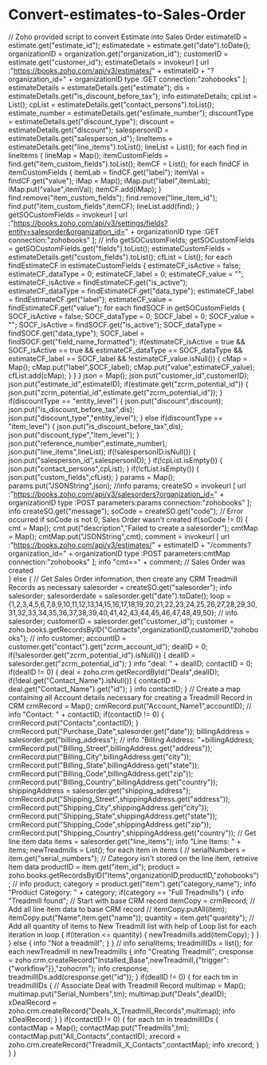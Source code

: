 # Convert-estimates-to-Sales-Order

// Zoho provided script to convert Estimate into Sales Order
estimateID = estimate.get("estimate_id");
estimatedate = estimate.get("date").toDate();
organizationID = organization.get("organization_id");
customerID = estimate.get("customer_id");
estimateDetails = invokeurl
[
	url :"https://books.zoho.com/api/v3/estimates/" + estimateID + "?organization_id=" + organizationID
	type :GET
	connection:"zohobooks"
];
estimateDetails = estimateDetails.get("estimate");
dis = estimateDetails.get("is_discount_before_tax");
info estimateDetails;
cpList = List();
cpList = estimateDetails.get("contact_persons").toList();
estimate_number = estimateDetails.get("estimate_number");
discountType = estimateDetails.get("discount_type");
discount = estimateDetails.get("discount");
salespersonID = estimateDetails.get("salesperson_id");
lineItems = estimateDetails.get("line_items").toList();
lineList = List();
for each  find in lineItems
{
	lineMap = Map();
	itemCustomFields = find.get("item_custom_fields").toList();
	itemCF = List();
	for each  findCF in itemCustomFields
	{
		itemLab = findCF.get("label");
		itemVal = findCF.get("value");
		iMap = Map();
		iMap.put("label",itemLab);
		iMap.put("value",itemVal);
		itemCF.add(iMap);
	}
	find.remove("item_custom_fields");
	find.remove("line_item_id");
	find.put("item_custom_fields",itemCF);
	lineList.add(find);
}
getSOCustomFields = invokeurl
[
	url :"https://books.zoho.com/api/v3/settings/fields?entity=salesorder&organization_id=" + organizationID
	type :GET
	connection:"zohobooks"
];
// info getSOCustomFields;
getSOCustomFields = getSOCustomFields.get("fields").toList();
estimateCustomFields = estimateDetails.get("custom_fields").toList();
cfList = List();
for each  findEstimateCF in estimateCustomFields
{
	estimateCF_isActive = false;
	estimateCF_dataType = 0;
	estimateCF_label = 0;
	estimateCF_value = "";
	estimateCF_isActive = findEstimateCF.get("is_active");
	estimateCF_dataType = findEstimateCF.get("data_type");
	estimateCF_label = findEstimateCF.get("label");
	estimateCF_value = findEstimateCF.get("value");
	for each  findSOCF in getSOCustomFields
	{
		SOCF_isActive = false;
		SOCF_dataType = 0;
		SOCF_label = 0;
		SOCF_value = "";
		SOCF_isActive = findSOCF.get("is_active");
		SOCF_dataType = findSOCF.get("data_type");
		SOCF_label = findSOCF.get("field_name_formatted");
		if(estimateCF_isActive = true && SOCF_isActive == true && estimateCF_dataType == SOCF_dataType && estimateCF_label == SOCF_label && !estimateCF_value.isNull())
		{
			cMap = Map();
			cMap.put("label",SOCF_label);
			cMap.put("value",estimateCF_value);
			cfList.add(cMap);
		}
	}
}
json = Map();
json.put("customer_id",customerID);
json.put("estimate_id",estimateID);
if(estimate.get("zcrm_potential_id"))
{
	json.put("zcrm_potential_id",estimate.get("zcrm_potential_id"));
}
if(discountType == "entity_level")
{
	json.put("discount",discount);
	json.put("is_discount_before_tax",dis);
	json.put("discount_type","entity_level");
}
else if(discountType == "item_level")
{
	json.put("is_discount_before_tax",dis);
	json.put("discount_type","item_level");
}
json.put("reference_number",estimate_number);
json.put("line_items",lineList);
if(!salespersonID.isNull())
{
	json.put("salesperson_id",salespersonID);
}
if(!cpList.isEmpty())
{
	json.put("contact_persons",cpList);
}
if(!cfList.isEmpty())
{
	json.put("custom_fields",cfList);
}
params = Map();
params.put("JSONString",json);
//info params;
createSO = invokeurl
[
	url :"https://books.zoho.com/api/v3/salesorders?organization_id=" + organizationID
	type :POST
	parameters:params
	connection:"zohobooks"
];
info createSO.get("message");
soCode = createSO.get("code");
// Error occurred if soCode is not 0, Sales Order wasn't created
if(soCode != 0)
{
	cmt = Map();
	cmt.put("description","Failed to create a salesorder");
	cmtMap = Map();
	cmtMap.put("JSONString",cmt);
	comment = invokeurl
	[
		url :"https://books.zoho.com/api/v3/estimates/" + estimateID + "/comments?organization_id=" + organizationID
		type :POST
		parameters:cmtMap
		connection:"zohobooks"
	];
	info "cmt==" + comment;
	// Sales Order was created	
}
else
{
	// Get Sales Order information, then create any CRM Treadmill Records as necessary
	salesorder = createSO.get("salesorder");
	info salesorder;
	salesorderdate = salesorder.get("date").toDate();
	loop = {1,2,3,4,5,6,7,8,9,10,11,12,13,14,15,16,17,18,19,20,21,22,23,24,25,26,27,28,29,30,31,32,33,34,35,36,37,38,39,40,41,42,43,44,45,46,47,48,49,50};
	// info salesorder;
	customerID = salesorder.get("customer_id");
	customer = zoho.books.getRecordsByID("Contacts",organizationID,customerID,"zohobooks");
	// info customer;
	accountID = customer.get("contact").get("zcrm_account_id");
	dealID = 0;
	if(!salesorder.get("zcrm_potential_id").isNull())
	{
		dealID = salesorder.get("zcrm_potential_id");
	}
	info "deal: " + dealID;
	contactID = 0;
	if(dealID != 0)
	{
		deal = zoho.crm.getRecordById("Deals",dealID);
		if(!deal.get("Contact_Name").isNull())
		{
			contactID = deal.get("Contact_Name").get("id");
		}
		info contactID;
	}
	// Create a map containing all Account details necessary for creating a Treadmill Record in CRM
	crmRecord = Map();
	crmRecord.put("Account_Name1",accountID);
	// 		info "Contact: " + contactID;
	if(contactID != 0)
	{
		crmRecord.put("Contacts",contactID);
	}
	crmRecord.put("Purchase_Date",salesorder.get("date"));
	billingAddress = salesorder.get("billing_address");
	// 		info "Billing Address: "+billingAddress;
	crmRecord.put("Billing_Street",billingAddress.get("address"));
	crmRecord.put("Billing_City",billingAddress.get("city"));
	crmRecord.put("Billing_State",billingAddress.get("state"));
	crmRecord.put("Billing_Code",billingAddress.get("zip"));
	crmRecord.put("Billing_Country",billingAddress.get("country"));
	shippingAddress = salesorder.get("shipping_address");
	crmRecord.put("Shipping_Street",shippingAddress.get("address"));
	crmRecord.put("Shipping_City",shippingAddress.get("city"));
	crmRecord.put("Shipping_State",shippingAddress.get("state"));
	crmRecord.put("Shipping_Code",shippingAddress.get("zip"));
	crmRecord.put("Shipping_Country",shippingAddress.get("country"));
	// Get line item data
	items = salesorder.get("line_items");
	info "Line Items: " + items;
	newTreadmills = List();
	for each  item in items
	{
		// 		serialNumbers = item.get("serial_numbers");
		// Category isn't stored on the line item, retreive Item data
		productID = item.get("item_id");
		product = zoho.books.getRecordsByID("Items",organizationID,productID,"zohobooks");
		// 		info product;
		category = product.get("item").get("category_name");
		info "Product Category: " + category;
		if(category == "Full Treadmills")
		{
			info "Treadmill found";
			// 	Start with base CRM record
			itemCopy = crmRecord;
			// Add all line item data to base CRM record
			// 			itemCopy.putAll(item);
			itemCopy.put("Name",item.get("name"));
			quantity = item.get("quantity");
			// Add all quantity of items to New Treadmill list with help of Loop list
			for each  iteration in loop
			{
				if(iteration <= quantity)
				{
					newTreadmills.add(itemCopy);
				}
			}
		}
		else
		{
			info "Not a treadmill";
		}
	}
	// info serialItems;
	treadmillIDs = list();
	for each  newTreadmill in newTreadmills
	{
		info "Creating Treadmill";
		cresponse = zoho.crm.createRecord("Installed_Base",newTreadmill,{"trigger":{"workflow"}},"zohocrm");
		info cresponse;
		treadmillIDs.add(cresponse.get("id"));
	}
	if(dealID != 0)
	{
		for each  tm in treadmillIDs
		{
			// Associate Deal with Treadmill Record
			multimap = Map();
			multimap.put("Serial_Numbers",tm);
			multimap.put("Deals",dealID);
			xDealRecord = zoho.crm.createRecord("Deals_X_Treadmill_Records",multimap);
			info xDealRecord;
		}
	}
	if(contactID != 0)
	{
		for each  tm in treadmillIDs
		{
			contactMap = Map();
			contactMap.put("Treadmills",tm);
			contactMap.put("All_Contacts",contactID);
			xrecord = zoho.crm.createRecord("Treadmill_X_Contacts",contactMap);
			info xrecord;
		}
	}
}
